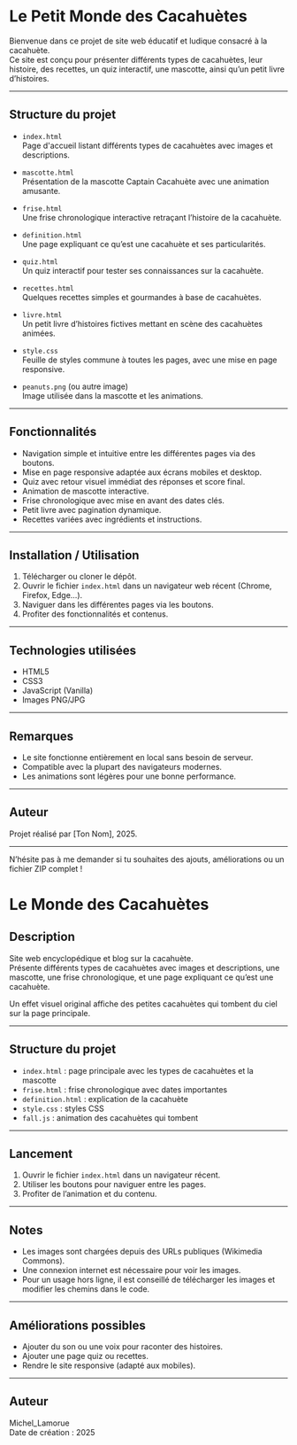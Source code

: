 # Le Petit Monde des Cacahuètes

Bienvenue dans ce projet de site web éducatif et ludique consacré à la cacahuète.  
Ce site est conçu pour présenter différents types de cacahuètes, leur histoire, des recettes, un quiz interactif, une mascotte, ainsi qu’un petit livre d’histoires.

---

## Structure du projet

- `index.html`  
  Page d'accueil listant différents types de cacahuètes avec images et descriptions.

- `mascotte.html`  
  Présentation de la mascotte Captain Cacahuète avec une animation amusante.

- `frise.html`  
  Une frise chronologique interactive retraçant l’histoire de la cacahuète.

- `definition.html`  
  Une page expliquant ce qu’est une cacahuète et ses particularités.

- `quiz.html`  
  Un quiz interactif pour tester ses connaissances sur la cacahuète.

- `recettes.html`  
  Quelques recettes simples et gourmandes à base de cacahuètes.

- `livre.html`  
  Un petit livre d’histoires fictives mettant en scène des cacahuètes animées.

- `style.css`  
  Feuille de styles commune à toutes les pages, avec une mise en page responsive.

- `peanuts.png` (ou autre image)  
  Image utilisée dans la mascotte et les animations.

---

## Fonctionnalités

- Navigation simple et intuitive entre les différentes pages via des boutons.
- Mise en page responsive adaptée aux écrans mobiles et desktop.
- Quiz avec retour visuel immédiat des réponses et score final.
- Animation de mascotte interactive.
- Frise chronologique avec mise en avant des dates clés.
- Petit livre avec pagination dynamique.
- Recettes variées avec ingrédients et instructions.

---

## Installation / Utilisation

1. Télécharger ou cloner le dépôt.
2. Ouvrir le fichier `index.html` dans un navigateur web récent (Chrome, Firefox, Edge…).
3. Naviguer dans les différentes pages via les boutons.
4. Profiter des fonctionnalités et contenus.

---

## Technologies utilisées

- HTML5
- CSS3
- JavaScript (Vanilla)
- Images PNG/JPG

---

## Remarques

- Le site fonctionne entièrement en local sans besoin de serveur.
- Compatible avec la plupart des navigateurs modernes.
- Les animations sont légères pour une bonne performance.

---

## Auteur

Projet réalisé par [Ton Nom], 2025.

---

N’hésite pas à me demander si tu souhaites des ajouts, améliorations ou un fichier ZIP complet !

# Le Monde des Cacahuètes

## Description

Site web encyclopédique et blog sur la cacahuète.  
Présente différents types de cacahuètes avec images et descriptions, une mascotte, une frise chronologique, et une page expliquant ce qu’est une cacahuète.  

Un effet visuel original affiche des petites cacahuètes qui tombent du ciel sur la page principale.

---

## Structure du projet

- `index.html` : page principale avec les types de cacahuètes et la mascotte  
- `frise.html` : frise chronologique avec dates importantes  
- `definition.html` : explication de la cacahuète  
- `style.css` : styles CSS  
- `fall.js` : animation des cacahuètes qui tombent  

---

## Lancement

1. Ouvrir le fichier `index.html` dans un navigateur récent.  
2. Utiliser les boutons pour naviguer entre les pages.  
3. Profiter de l’animation et du contenu.

---

## Notes

- Les images sont chargées depuis des URLs publiques (Wikimedia Commons).  
- Une connexion internet est nécessaire pour voir les images.  
- Pour un usage hors ligne, il est conseillé de télécharger les images et modifier les chemins dans le code.

---

## Améliorations possibles

- Ajouter du son ou une voix pour raconter des histoires.  
- Ajouter une page quiz ou recettes.  
- Rendre le site responsive (adapté aux mobiles).  

---

## Auteur

Michel_Lamorue  
Date de création : 2025
